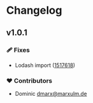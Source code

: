 # Changelog


## v1.0.1


### 🩹 Fixes

- Lodash import ([1517618](https://github.com/your-org/my-module/commit/1517618))

### ❤️ Contributors

- Dominic <dmarx@marxulm.de>

